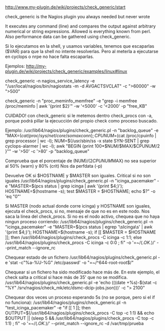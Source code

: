 http://www.my-plugin.de/wiki/projects/check_generic/start

check_generic is the Nagios plugin you always needed but never wrote 

It executes any command (line) and compares the output against arbitrary numerical or string expressions. Allowed is everything known from perl. Also performance data can be gathered using check_generic.

Si lo ejecutamos en la shell, y usamos variables, tenemos que escaparlas (\$VAR) para que la shell no intente resolverlas.
Pero al meterla a ejecutarse en cyclops o nrpe no hace falta escaparlas.

Ejemplos:
http://my-plugin.de/wiki/projects/check_generic/examples/linux#linux

check_generic -n nagios_service_latency -e "/usr/local/nagios/bin/nagiostats -m -d AVGACTSVCLAT" -c ">60000" -w ">500"

check_generic -n "proc_meminfo_memfree" -e "grep -i memfree /proc/meminfo | awk '{print \$2}'" -w '<5000' -c '<2000' -p "free_KB"


CUIDADO! con check_generic si le metemos dentro check_procs con -a, porque podrá pillar la ejecucción del propio check como proceso buscado.



Ejemplo:
/usr/lib64/nagios/plugins/check_generic.pl -n "backlog_queue" -e "MAX=$(cat /proc/sys/net/core/somaxconn); CPUNUM=$(cat /proc/cpuinfo | grep processor | wc -l); NUM=$(/usr/sbin/ss -x state SYN-SENT | grep cyclops-alarmer | wc -l); awk \"BEGIN {print 100*\$NUM/\$MAX/\$CPUNUM/2 }\"" -w '>50' -c '>80' -p "backlog_queue"

Comprueba que el porcentaje de
(NUM)/(2*CPUNUM*MAX) no sea superior al 50% (warn) y 80% (crit)
Nos da perfdata (-p)


Devuelve OK si $HOSTNAME y $MASTER son iguales.
Critical si no son iguales
/usr/lib64/nagios/plugins/check_generic.pl -n "icinga_pacemaker" -e "MASTER=$(pcs status | grep icinga | awk '{print $4;}'); HOSTNAME=$(hostname -s); test \$MASTER = \$HOSTNAME; echo \$?" -o 'eq "0"'


Si MASTER (nodo actual donde corre icinga) y HOSTNAME son iguales, ejecuta el check_procs, si no, mensaje de que no es en este nodo.
Nos saca la linea del check_procs.
Si no es el nodo activo, chequea que no haya ningun proceso corriendo:
/usr/lib64/nagios/plugins/check_generic.pl -n "icinga_pacemaker" -e "MASTER=$(pcs status | egrep '\sIcinga\s' | awk '{print $4;}'); HOSTNAME=$(hostname -s); if [[ \$MASTER = \$HOSTNAME ]]; then /usr/lib64/nagios/plugins/check_procs -C icinga -c 1:1; else /usr/lib64/nagios/plugins/check_procs -C icinga -c 0:0 ; fi" -o '=~/(.*OK.*)/' --print_match --ignore_rc


Chequear estado de un fichero
/usr/lib64/nagios/plugins/check_generic.pl -e 'stat -c"%a-%U-%G" /etc/passwd' -o "=~/^644-root-root$/"

Chequear si un fichero ha sido modificado hace más de.
En este ejemplo, el check salta a critical si hace más de 35' que no se modifica.
/usr/lib64/nagios/plugins/check_generic.pl -e 'echo $(($(date +%s)-$(stat -c "%Y" /srv/nagios/check_mk/etc/dsmc-dcip-jobs.json)))' -c "> 2100"



Chequear dos veces un proceso esperando 5s (no se porque, pero si el if no funciona):
/usr/lib64/nagios/plugins/check_generic.pl -n "test_icinga_pacemaker" -e "if [[ 1 ]]; then OUTPUT=\$(/usr/lib64/nagios/plugins/check_procs -C top -c 1:1) && echo \$OUTPUT || (sleep 5 && /usr/lib64/nagios/plugins/check_procs -C top -c 1:1) ; fi" -o '=~/(.*OK.*)/' --print_match --ignore_rc -d /var/tmp/prueba
